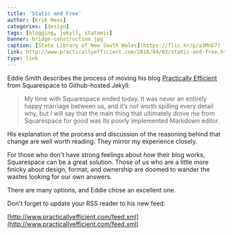 ```yaml
---
title: 'Static and Free'
author: [Erik Hess]
categories: [design]
tags: [blogging, jekyll, statamic]
banner: bridge-construction.jpg
caption: [State Library of New South Wales](https://flic.kr/p/a3Mnb7)
link: http://www.practicallyefficient.com/2016/04/03/static-and-free.html
type: link
---
```


Eddie Smith describes the process of moving his blog [Practically Efficient](http://www.practicallyefficient.com) from Squarespace to Github-hosted Jekyll:

> My time with Squarespace ended today. It was never an entirely happy marriage between us, and it’s not worth spilling every detail why, but I will say that the main thing that ultimately drove me from Squarespace for good was its poorly implemented Markdown editor.

His explanation of the process and discussion of the reasoning behind that change are well worth reading. They mirror my experience closely.

For those who don't have strong feelings about *how* their blog works, Squarespace can be a great solution. Those of us who are a little more finicky about design, format, and ownership are doomed to wander the wastes looking for our own answers. 

There are many options, and Eddie chose an excellent one. 

Don't forget to update your RSS reader to his new feed:

[http://www.practicallyefficient.com/feed.xml](http://www.practicallyefficient.com/feed.xml)